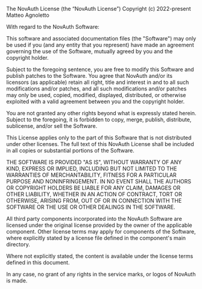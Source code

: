 The NovAuth License (the “NovAuth License”)
Copyright (c) 2022-present Matteo Agnoletto

With regard to the NovAuth Software:

This software and associated documentation files (the "Software") may only be
used if you (and any entity that you represent) have made an agreement governing
the use of the Software, mutually agreed by you and the copyright holder.

Subject to the foregoing sentence,
you are free to modify this Software and publish patches to the Software. You agree
that NovAuth and/or its licensors (as applicable) retain all right, title and interest in
and to all such modifications and/or patches, and all such modifications and/or
patches may only be used, copied, modified, displayed, distributed, or otherwise
exploited with a valid agreement between you and the copyright holder.

You are not granted any other rights beyond what is expressly stated herein.
Subject to the foregoing, it is forbidden to copy, merge, publish, distribute, sublicense,
and/or sell the Software.

This License applies only to the part of this Software that is not distributed under
other licenses.
The full text of this NovAuth License shall be included in all copies or substantial
portions of the Software.

THE SOFTWARE IS PROVIDED "AS IS", WITHOUT WARRANTY OF ANY KIND, EXPRESS OR
IMPLIED, INCLUDING BUT NOT LIMITED TO THE WARRANTIES OF MERCHANTABILITY,
FITNESS FOR A PARTICULAR PURPOSE AND NONINFRINGEMENT. IN NO EVENT SHALL THE
AUTHORS OR COPYRIGHT HOLDERS BE LIABLE FOR ANY CLAIM, DAMAGES OR OTHER
LIABILITY, WHETHER IN AN ACTION OF CONTRACT, TORT OR OTHERWISE, ARISING FROM,
OUT OF OR IN CONNECTION WITH THE SOFTWARE OR THE USE OR OTHER DEALINGS IN THE
SOFTWARE.

All third party components incorporated into the NovAuth Software are licensed under
the original license provided by the owner of the applicable component.
Other license terms may apply for components of the Software, where explicitly stated
by a license file defined in the component's main directory.

Where not explicitly stated, the content is available under the license terms defined in this document.

In any case, no grant of any rights in the service marks, or logos of NovAuth is made.
